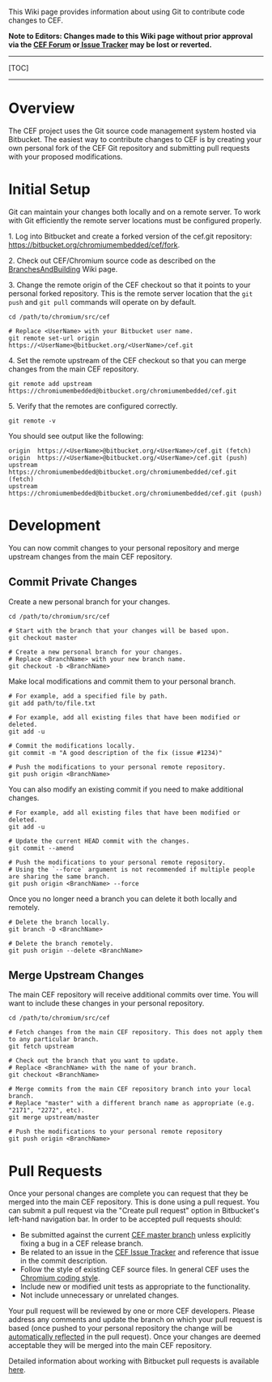 This Wiki page provides information about using Git to contribute code changes to CEF.

**Note to Editors: Changes made to this Wiki page without prior approval via the [CEF Forum](http://magpcss.org/ceforum/) or[ Issue Tracker](https://bitbucket.org/chromiumembedded/cef/issues?status=new&status=open) may be lost or reverted.**

***
[TOC]
***

# Overview

The CEF project uses the Git source code management system hosted via Bitbucket. The easiest way to contribute changes to CEF is by creating your own personal fork of the CEF Git repository and submitting pull requests with your proposed modifications.

# Initial Setup

Git can maintain your changes both locally and on a remote server. To work with Git efficiently the remote server locations must be configured properly.

1\. Log into Bitbucket and create a forked version of the cef.git repository: https://bitbucket.org/chromiumembedded/cef/fork.

2\. Check out CEF/Chromium source code as described on the [BranchesAndBuilding](BranchesAndBuilding.md) Wiki page.

3\. Change the remote origin of the CEF checkout so that it points to your personal forked repository. This is the remote server location that the `git push` and `git pull` commands will operate on by default.

```
cd /path/to/chromium/src/cef

# Replace <UserName> with your Bitbucket user name.
git remote set-url origin https://<UserName>@bitbucket.org/<UserName>/cef.git
```

4\. Set the remote upstream of the CEF checkout so that you can merge changes from the main CEF repository.

```
git remote add upstream https://chromiumembedded@bitbucket.org/chromiumembedded/cef.git
```

5\. Verify that the remotes are configured correctly.

```
git remote -v
```

You should see output like the following:

```
origin  https://<UserName>@bitbucket.org/<UserName>/cef.git (fetch)
origin  https://<UserName>@bitbucket.org/<UserName>/cef.git (push)
upstream        https://chromiumembedded@bitbucket.org/chromiumembedded/cef.git (fetch)
upstream        https://chromiumembedded@bitbucket.org/chromiumembedded/cef.git (push)
```

# Development

You can now commit changes to your personal repository and merge upstream changes from the main CEF repository.

## Commit Private Changes

Create a new personal branch for your changes.

```
cd /path/to/chromium/src/cef

# Start with the branch that your changes will be based upon.
git checkout master

# Create a new personal branch for your changes.
# Replace <BranchName> with your new branch name.
git checkout -b <BranchName>
```

Make local modifications and commit them to your personal branch.

```
# For example, add a specified file by path.
git add path/to/file.txt

# For example, add all existing files that have been modified or deleted.
git add -u

# Commit the modifications locally.
git commit -m "A good description of the fix (issue #1234)"

# Push the modifications to your personal remote repository.
git push origin <BranchName>
```

You can also modify an existing commit if you need to make additional changes.

```
# For example, add all existing files that have been modified or deleted.
git add -u

# Update the current HEAD commit with the changes.
git commit --amend

# Push the modifications to your personal remote repository.
# Using the `--force` argument is not recommended if multiple people are sharing the same branch.
git push origin <BranchName> --force
```

Once you no longer need a branch you can delete it both locally and remotely.

```
# Delete the branch locally.
git branch -D <BranchName>

# Delete the branch remotely.
git push origin --delete <BranchName>
```

## Merge Upstream Changes

The main CEF repository will receive additional commits over time. You will want to include these changes in your personal repository.

```
cd /path/to/chromium/src/cef

# Fetch changes from the main CEF repository. This does not apply them to any particular branch.
git fetch upstream

# Check out the branch that you want to update.
# Replace <BranchName> with the name of your branch.
git checkout <BranchName>

# Merge commits from the main CEF repository branch into your local branch.
# Replace "master" with a different branch name as appropriate (e.g. "2171", "2272", etc).
git merge upstream/master

# Push the modifications to your personal remote repository
git push origin <BranchName>
```

# Pull Requests

Once your personal changes are complete you can request that they be merged into the main CEF repository. This is done using a pull request. You can submit a pull request via the "Create pull request" option in Bitbucket's left-hand navigation bar. In order to be accepted pull requests should:

* Be submitted against the current [CEF master branch](https://bitbucket.org/chromiumembedded/cef/src/?at=master) unless explicitly fixing a bug in a CEF release branch.
* Be related to an issue in the [CEF Issue Tracker](https://bitbucket.org/chromiumembedded/cef/issues?status=new&status=open) and reference that issue in the commit description.
* Follow the style of existing CEF source files. In general CEF uses the [Chromium coding style](http://www.chromium.org/developers/coding-style).
* Include new or modified unit tests as appropriate to the functionality.
* Not include unnecessary or unrelated changes.

Your pull request will be reviewed by one or more CEF developers. Please address any comments and update the branch on which your pull request is based (once pushed to your personal repository the change will be [automatically reflected](https://blog.bitbucket.org/2014/04/22/bitbucket-now-auto-updates-pull-requests/) in the pull request). Once your changes are deemed acceptable they will be merged into the main CEF repository.

Detailed information about working with Bitbucket pull requests is available [here](https://confluence.atlassian.com/display/BITBUCKET/Work+with+pull+requests).


